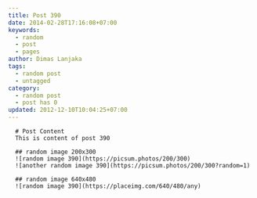 ```yaml
---
title: Post 390
date: 2014-02-28T17:16:08+07:00
keywords:
  - random
  - post
  - pages
author: Dimas Lanjaka
tags:
  - random post
  - untagged
category:
  - random post
  - post has 0
updated: 2012-12-10T10:04:25+07:00
---
```


      # Post Content
      This is content of post 390

      ## random image 200x300
      ![random image 390](https://picsum.photos/200/300)
      ![another random image 390](https://picsum.photos/200/300?random=1)

      ## random image 640x480
      ![random image 390](https://placeimg.com/640/480/any)
      